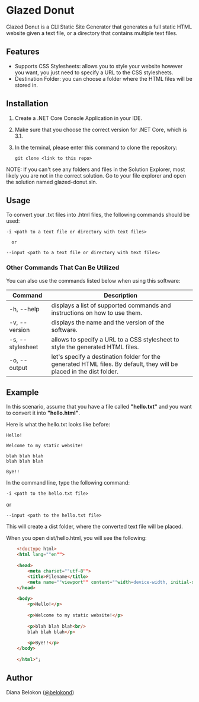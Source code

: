 # Glazed Donut

Glazed Donut is a CLI Static Site Generator that generates a full static HTML website given a text file, or a directory that contains multiple text files.

## Features
* Supports CSS Stylesheets: allows you to style your website however you want, you just need to specify a URL to the CSS stylesheets.
* Destination Folder: you can choose a folder where the HTML files will be stored in. 

## Installation
1. Create a .NET Core Console Application in your IDE.
2. Make sure that you choose the correct version for .NET Core, which is 3.1. 
3. In the terminal, please enter this command to clone the repository:

       git clone <link to this repo>
      
NOTE: If you can't see any folders and files in the Solution Explorer, most likely you are not in the correct solution. Go to your file explorer and open the solution named glazed-donut.sln.

## Usage

To convert your .txt files into .html files, the following commands should be used:

    -i <path to a text file or directory with text files>
    
      or
      
    --input <path to a text file or directory with text files>

### Other Commands That Can Be Utilized
You can also use the commands listed below when using this software:

|     Command    |                               Description                                   |
| -------------- | --------------------------------------------------------------------------- |
|-h, --help      |displays a list of supported commands and instructions on how to use them.   |
|-v, --version   |displays the name and the version of the software.                           |
|-s, --stylesheet|allows to specify a URL to a CSS stylesheet to style the generated HTML files.|
|-o, --output    |let's specify a destination folder for the generated HTML files. By default, they will be placed in the dist folder.|

## Example 

In this scenario, assume that you have a file called **"hello.txt"** and you want to convert it into **"hello.html"**.

Here is what the hello.txt looks like before:

    Hello! 
    
    Welcome to my static website!
   
    blah blah blah
    blah blah blah
    
    Bye!!
      
In the command line, type the following command: 

    -i <path to the hello.txt file>

or 

    --input <path to the hello.txt file>

This will create a dist folder, where the converted text file will be placed.

When you open dist/hello.html, you will see the following:

```html
    <!doctype html>
    <html lang=""en"">
    
    <head>
        <meta charset=""utf-8"">
        <title>Filename</title>
        <meta name=""viewport"" content=""width=device-width, initial-scale=1"">
    </head>
    
    <body>
        <p>Hello!</p>
    
        <p>Welcome to my static website!</p>
   
        <p>blah blah blah<br/>
        blah blah blah</p>
    
        <p>Bye!!</p>
    </body>
    
    </html>";
```

## Author

Diana Belokon ([@belokond](https://dev.to/belokond))


